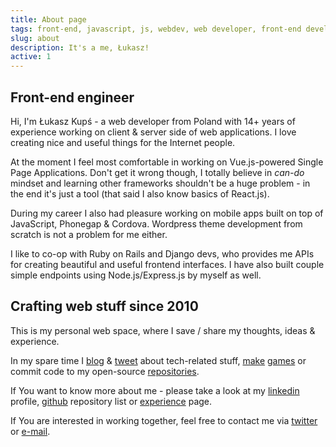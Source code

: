 ```yaml
---
title: About page
tags: front-end, javascript, js, webdev, web developer, front-end developer, web development
slug: about
description: It's a me, Łukasz!
active: 1
---
```


## Front-end engineer

Hi, I'm Łukasz Kupś - a web developer from Poland with <span class="lk-calculate-timespan" data-since-year="2010">14</span>+ years of experience working on client & server side of web applications.
I love creating nice and useful things for the Internet people.

At the moment I feel most comfortable in working on Vue.js-powered Single Page Applications. Don't get it wrong though, I totally believe in *can-do* mindset and learning other frameworks shouldn't be a huge problem - in the end it's just a tool (that said I also know basics of React.js).

During my career I also had pleasure working on mobile apps built on top of JavaScript, Phonegap & Cordova. Wordpress theme development from scratch is not a problem for me either.

I like to co-op with Ruby on Rails and Django devs, who provides me APIs for creating beautiful and useful frontend interfaces. I have also built couple simple endpoints using Node.js/Express.js by myself as well.

## Crafting web stuff since 2010

This is my personal web space, where I save / share my thoughts, ideas & experience.

In my spare time I [blog](/notes/) & [tweet](https://twitter/lukaszkups) about tech-related stuff, [make](https://store.steampowered.com/search/?developer=lukaszkups.net) [games](https://lukaszkups.itch.io) or commit code to my open-source [repositories](https://github.com/lukaszkups).

If You want to know more about me - please take a look at my [linkedin](https://www.linkedin.com/in/lukaszkups/) profile, [github](https://github.com/lukaszkups) repository list or [experience](/experience/) page.

If You are interested in working together, feel free to contact me via [twitter](https://twitter.com/lukaszkups) or [e-mail](mailto:letstalk@lukaszkups.net).
